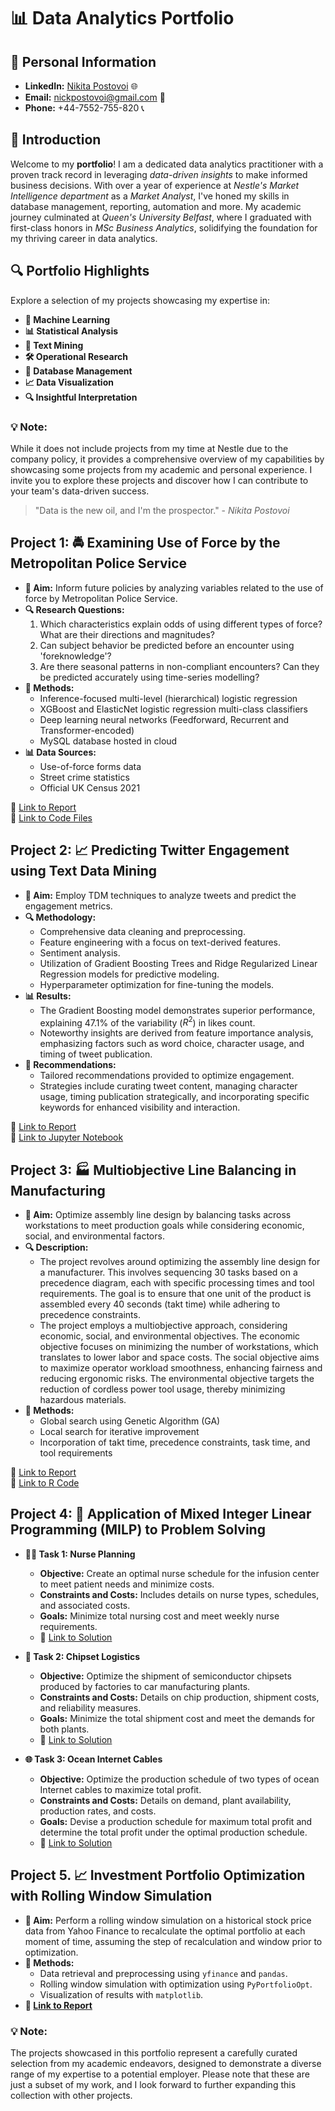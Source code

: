 # 📊 Data Analytics Portfolio

## 💼 Personal Information

- **LinkedIn:** [Nikita Postovoi](https://www.linkedin.com/in/nikita-postovoi-2205b716b/) 🌐
- **Email:** nickpostovoi@gmail.com 📧
- **Phone:** +44-7552-755-820 📞

## 🚀 Introduction

Welcome to my **portfolio**! I am a dedicated data analytics practitioner with a proven track record in leveraging *data-driven insights* to make informed business decisions. With over a year of experience at *Nestle's Market Intelligence department* as a *Market Analyst*, I've honed my skills in database management, reporting, automation and more. My academic journey culminated at *Queen's University Belfast*, where I graduated with first-class honors in *MSc Business Analytics*, solidifying the foundation for my thriving career in data analytics. 

## 🔍 Portfolio Highlights

Explore a selection of my projects showcasing my expertise in:

- **🤖 Machine Learning**
- **📊 Statistical Analysis**
- **📝 Text Mining**
- **🛠️ Operational Research**
- **💾 Database Management**
- **📈 Data Visualization**
- **🔍 Insightful Interpretation**

### 💡 Note:

While it does not include projects from my time at Nestle due to the company policy, it provides a comprehensive overview of my capabilities by showcasing some projects from my academic and personal experience. I invite you to explore these projects and discover how I can contribute to your team's data-driven success.

> "Data is the new oil, and I'm the prospector." - *Nikita Postovoi*

## Project 1: 🚔 Examining Use of Force by the Metropolitan Police Service

- **🎯 Aim:** Inform future policies by analyzing variables related to the use of force by Metropolitan Police Service.
- **🔍 Research Questions:**
  1. Which characteristics explain odds of using different types of force? What are their directions and magnitudes?
  2. Can subject behavior be predicted before an encounter using 'foreknowledge'?
  3. Are there seasonal patterns in non-compliant encounters? Can they be predicted accurately using time-series modelling?
- **🔧 Methods:**
  - Inference-focused multi-level (hierarchical) logistic regression
  - XGBoost and ElasticNet logistic regression multi-class classifiers
  - Deep learning neural networks (Feedforward, Recurrent and Transformer-encoded)
  - MySQL database hosted in cloud
- **📊 Data Sources:**
  - Use-of-force forms data
  - Street crime statistics 
  - Official UK Census 2021
  
🔗 [Link to Report](https://github.com/nickpostovoi/projects/blob/e04b70daaffefcfbbbe23fbb93900fc1a677dc08/Use%20of%20Force%20by%20MPS/Report/uof_report.md) </br>
🔗 [Link to Code Files](https://github.com/nickpostovoi/projects/tree/e04b70daaffefcfbbbe23fbb93900fc1a677dc08/Use%20of%20Force%20by%20MPS/Code) </br>

## Project 2: 📈 Predicting Twitter Engagement using Text Data Mining

- **🎯 Aim:** Employ TDM techniques to analyze tweets and predict the engagement metrics.
- **🔍 Methodology:**
  - Comprehensive data cleaning and preprocessing.
  - Feature engineering with a focus on text-derived features.
  - Sentiment analysis.
  - Utilization of Gradient Boosting Trees and Ridge Regularized Linear Regression models for predictive modeling.
  - Hyperparameter optimization for fine-tuning the models.
- **📊 Results:**
  - The Gradient Boosting model demonstrates superior performance, explaining 47.1% of the variability ($R^2$) in likes count.
  - Noteworthy insights are derived from feature importance analysis, emphasizing factors such as word choice, character usage, and timing of tweet publication.
- **📝 Recommendations:**
  - Tailored recommendations provided to optimize engagement.
  - Strategies include curating tweet content, managing character usage, timing publication strategically, and incorporating specific keywords for enhanced visibility and interaction.

🔗 [Link to Report](https://github.com/nickpostovoi/projects/blob/6c1dea08a790be7bd8712f195d457b1d68e43d07/Text%20Mining%20and%20Twitter/tmt_report.md) </br>
🔗 [Link to Jupyter Notebook](https://github.com/nickpostovoi/projects/blob/6c1dea08a790be7bd8712f195d457b1d68e43d07/Text%20Mining%20and%20Twitter/tmt_code.ipynb) </br>

## Project 3: 🏭 Multiobjective Line Balancing in Manufacturing

- **🎯 Aim:** Optimize assembly line design by balancing tasks across workstations to meet production goals while considering economic, social, and environmental factors.
- **🔍 Description:**
  - The project revolves around optimizing the assembly line design for a manufacturer. This involves sequencing 30 tasks based on a precedence diagram, each with specific processing times and tool requirements. The goal is to ensure that one unit of the product is assembled every 40 seconds (takt time) while adhering to precedence constraints.
  - The project employs a multiobjective approach, considering economic, social, and environmental objectives. The economic objective focuses on minimizing the number of workstations, which translates to lower labor and space costs. The social objective aims to maximize operator workload smoothness, enhancing fairness and reducing ergonomic risks. The environmental objective targets the reduction of cordless power tool usage, thereby minimizing hazardous materials.
- **🔧 Methods:**
  - Global search using Genetic Algorithm (GA)
  - Local search for iterative improvement
  - Incorporation of takt time, precedence constraints, task time, and tool requirements

🔗 [Link to Report](https://github.com/nickpostovoi/projects/blob/311ba6f5080f680485032f341b8d4d78b5b02874/Multi-Objective%20Production-Line%20Balancing/molb_report.md) </br>
🔗 [Link to R Code](https://github.com/nickpostovoi/projects/blob/311ba6f5080f680485032f341b8d4d78b5b02874/Multi-Objective%20Production-Line%20Balancing/molb_code.R) </br>

## Project 4: 🧠 Application of Mixed Integer Linear Programming (MILP) to Problem Solving

- **👩‍⚕️ Task 1: Nurse Planning**
  - **Objective:** Create an optimal nurse schedule for the infusion center to meet patient needs and minimize costs.
  - **Constraints and Costs:** Includes details on nurse types, schedules, and associated costs.
  - **Goals:** Minimize total nursing cost and meet weekly nurse requirements.
  - 🔗 [Link to Solution](https://github.com/nickpostovoi/projects/blob/cb3eb786d218ae6afb7af7a045897621691a5505/Mixed%20Integer%20Linear%20Programming/Nurse%20Planning/np_report.md) </br>
  
- **🚚 Task 2: Chipset Logistics**
  - **Objective:** Optimize the shipment of semiconductor chipsets produced by factories to car manufacturing plants.
  - **Constraints and Costs:** Details on chip production, shipment costs, and reliability measures.
  - **Goals:** Minimize the total shipment cost and meet the demands for both plants.
  - 🔗 [Link to Solution](https://github.com/nickpostovoi/projects/blob/cb3eb786d218ae6afb7af7a045897621691a5505/Mixed%20Integer%20Linear%20Programming/Chipset%20Logistics/cl_report.md) </br>

- **🌐 Task 3: Ocean Internet Cables**
  - **Objective:** Optimize the production schedule of two types of ocean Internet cables to maximize total profit.
  - **Constraints and Costs:** Details on demand, plant availability, production rates, and costs.
  - **Goals:** Devise a production schedule for maximum total profit and determine the total profit under the optimal production schedule.
  - 🔗 [Link to Solution](https://github.com/nickpostovoi/projects/blob/cb3eb786d218ae6afb7af7a045897621691a5505/Mixed%20Integer%20Linear%20Programming/Ocean%20Internet%20Cables/oic_report.md) </br>

## Project 5. 📈 Investment Portfolio Optimization with Rolling Window Simulation

- **🎯 Aim:** Perform a rolling window simulation on a historical stock price data from Yahoo Finance to recalculate the optimal portfolio at each moment of time, assuming the step of recalculation and window prior to optimization.
- **🔧 Methods:**
  - Data retrieval and preprocessing using `yfinance` and `pandas`.
  - Rolling window simulation with optimization using `PyPortfolioOpt`.
  - Visualization of results with `matplotlib`.
- **🔗 [Link to Report](https://github.com/nickpostovoi/projects/blob/b871577c95c437fb1bb0a21368936c63e615deb7/Portfolio%20Optimization%20Simulation/portfolio_optimization_rolwind.md)**

### 💡 Note:
The projects showcased in this portfolio represent a carefully curated selection from my academic endeavors, designed to demonstrate a diverse range of my expertise to a potential employer. Please note that these are just a subset of my work, and I look forward to further expanding this collection with other projects.
